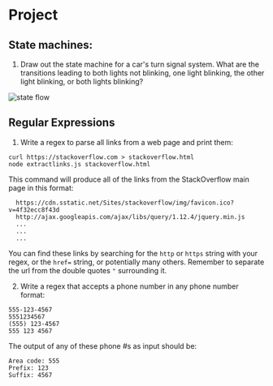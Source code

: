 # Project

## State machines:

1. Draw out the state machine for a car's turn signal system. What are the
   transitions leading to both lights not blinking, one light blinking, the
   other light blinking, or both lights blinking?
  <img src="Theory-Of-Computation/projects/state-mach-regex/IMG_0116.JPG" title= "state flow">

## Regular Expressions

1. Write a regex to parse all links from a web page and print them:

```
curl https://stackoverflow.com > stackoverflow.html
node extractlinks.js stackoverflow.html
```

This command will produce all of the links from the StackOverflow main page in
this format:

      https://cdn.sstatic.net/Sites/stackoverflow/img/favicon.ico?v=4f32ecc8f43d
      http://ajax.googleapis.com/ajax/libs/query/1.12.4/jquery.min.js
      ...
      ...
      ...

You can find these links by searching for the `http` or `https` string with your
regex, or the `href=` string, or potentially many others. Remember to separate
the url from the double quotes `"` surrounding it.

2. Write a regex that accepts a phone number in any phone number format:

```
555-123-4567
5551234567
(555) 123-4567
555 123 4567
```

The output of any of these phone #s as input should be:

```
Area code: 555
Prefix: 123
Suffix: 4567
```

